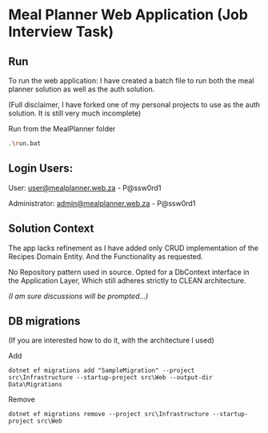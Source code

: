 ﻿# Meal Planner Web Application (Job Interview Task)

## Run

To run the web application:
I have created a batch file to run both the meal planner solution as well as the auth solution.

(Full disclaimer, I have forked one of my personal projects to use as the auth solution. It is still very much incomplete)

Run from the MealPlanner folder

```bash
.\run.bat
```

## Login Users:

User: user@mealplanner.web.za - P@ssw0rd1

Administrator: admin@mealplanner.web.za - P@ssw0rd1

## Solution Context

The app lacks refinement as I have added only CRUD implementation of the Recipes Domain Entity. And the Functionality as requested.

No Repository pattern used in source. Opted for a DbContext interface in the Application Layer, Which still adheres strictly to CLEAN architecture.

_(I am sure discussions will be prompted...)_

## DB migrations

(If you are interested how to do it, with the architecture I used)

Add

```
dotnet ef migrations add "SampleMigration" --project src\Infrastructure --startup-project src\Web --output-dir Data\Migrations
```

Remove

```
dotnet ef migrations remove --project src\Infrastructure --startup-project src\Web
```
